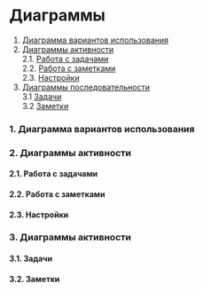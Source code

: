 # Диаграммы

1. [Диаграмма вариантов использования](#1) <br>
2. [Диаграммы активности](#2) <br>
  2.1. [Работа с задачами](#2.1) <br>
  2.2. [Работа с заметками](#2.2) <br>
  2.3. [Настройки](#2.3) <br>
3. [Диаграммы последовательности](#3.) <br>
  3.1 [Задачи](#3.1) <br>
  3.2 [Заметки](#3.2) <br>

### 1. Диаграмма вариантов использования <a name="1"></a>  


### 2. Диаграммы активности <a name="2"></a>
#### 2.1. Работа с задачами <a name="2.1"></a>

#### 2.2. Работа с заметками <a name="2.1"></a>

#### 2.3. Настройки <a name="2.1"></a>


### 3. Диаграммы активности <a name="2"></a>
#### 3.1. Задачи <a name="2.1"></a>

#### 3.2. Заметки <a name="2.1"></a>



